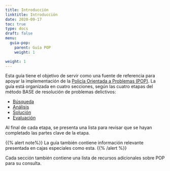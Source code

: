```yaml
---
title: Introducción
linktitle: Introducción
date: 2020-09-17
toc: true
type: docs
draft: false
menu:
  guia-pop:
    parent: Guía POP
    weight: 1

weight: 1
---
```


Esta guía tiene el objetivo de servir como una fuente de referencia para apoyar la implementación de la [Policía Orientada a Problemas (POP)](que-es-pop/). La guía está organizada en cuatro secciones, según las cuatro etapas del método BASE de resolución de problemas delictivos:

- [Búsqueda](busqueda/)
- [Análisis](analisis/)
- [Solución](solucion/)
- [Evaluación](evaluacion/)

Al final de cada etapa, se presenta una lista para revisar que se hayan completado las partes clave de la etapa.

{{% alert note%}}
La guía también contiene información relevante presentada en cajas especiales como esta.
{{% /alert %}}

Cada sección también contiene una lista de recursos adicionales sobre POP para su consulta.
